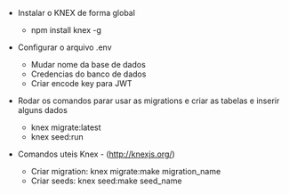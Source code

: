 - Instalar o KNEX de forma global
    - npm install knex -g

- Configurar o arquivo .env
    - Mudar nome da base de dados
    - Credencias do banco de dados
    - Criar encode key para JWT

- Rodar os comandos parar usar as migrations e criar as tabelas e inserir alguns dados 
    - knex migrate:latest
    - knex seed:run

- Comandos uteis Knex - (http://knexjs.org/)
    - Criar migration: knex migrate:make migration_name 
    - Criar seeds: knex seed:make seed_name
